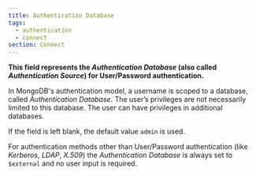 ```yaml
---
title: Authentication Database
tags:
  - authentication
  - connect
section: Connect
---
```

<strong>This field represents the _Authentication Database_ (also called
_Authentication Source_) for User/Password authentication.</strong>

In MongoDB's authentication model, a username is scoped to a database, called
_Authentication Database_. The user’s privileges are not necessarily limited to
this database. The user can have privileges in additional databases.

If the field is left blank, the default value `admin` is used.

For authentication methods other than User/Password authentication (like
_Kerberos_, _LDAP_, _X.509_) the _Authentication Database_ is always set
to `$external` and no user input is required.
